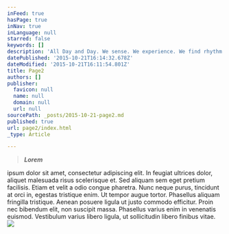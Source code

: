 ```yaml
---
inFeed: true
hasPage: true
inNav: true
inLanguage: null
starred: false
keywords: []
description: 'All Day and Day. We sense. We experience. We find rhythm in the noise. Every moment is potential to learn, to connect, to feel, to move and be moved.'
datePublished: '2015-10-21T16:14:32.678Z'
dateModified: '2015-10-21T16:11:54.801Z'
title: Page2
authors: []
publisher:
  favicon: null
  name: null
  domain: null
  url: null
sourcePath: _posts/2015-10-21-page2.md
published: true
url: page2/index.html
_type: Article

---
```

> **_Lorem_**

ipsum dolor sit amet, consectetur adipiscing elit. In feugiat ultrices dolor, aliquet malesuada risus scelerisque et. Sed aliquam sem eget pretium facilisis. Etiam et velit a odio congue pharetra. Nunc neque purus, tincidunt at orci in, egestas tristique enim. Ut tempor augue tortor. Phasellus aliquam fringilla tristique. Aenean posuere ligula ut justo commodo efficitur. Proin nec bibendum elit, non suscipit massa. Phasellus varius enim in venenatis euismod. Vestibulum varius libero ligula, ut sollicitudin libero finibus vitae.
![](https://the-grid-user-content.s3-us-west-2.amazonaws.com/baea0544-3287-463f-9571-f73c192b0853.jpg)